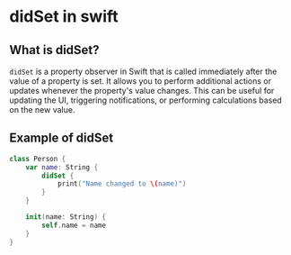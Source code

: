 # didSet in swift

## What is didSet?
`didSet` is a property observer in Swift that is called immediately after the value of a property is set. It allows you to perform additional actions or updates whenever the property's value changes. This can be useful for updating the UI, triggering notifications, or performing calculations based on the new value.

## Example of didSet
```swift
class Person {
    var name: String {
        didSet {
            print("Name changed to \(name)")
        }
    }

    init(name: String) {
        self.name = name
    }
}